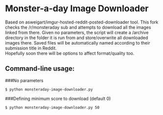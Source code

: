 Monster-a-day Image Downloader
=====================================

Based on asweigart/imgur-hosted-reddit-posted-downloader tool.
This fork checks the /r/monsteraday sub and attempts to download all the images linked from there. Given no parameters, the script will create a /archive directory in the folder it is run from and store/overwrite all downloaded images there. Saved files will be automatically named according to their submission title in Reddit.  
Hopefully soon there will be options to affect format/quality too.

Command-line usage:
-----

###No parameters

`$ python monsteraday-image-downloader.py`

###Defining minimum score to download (default 0)

`$ python monsteraday-image-downloader.py 50`